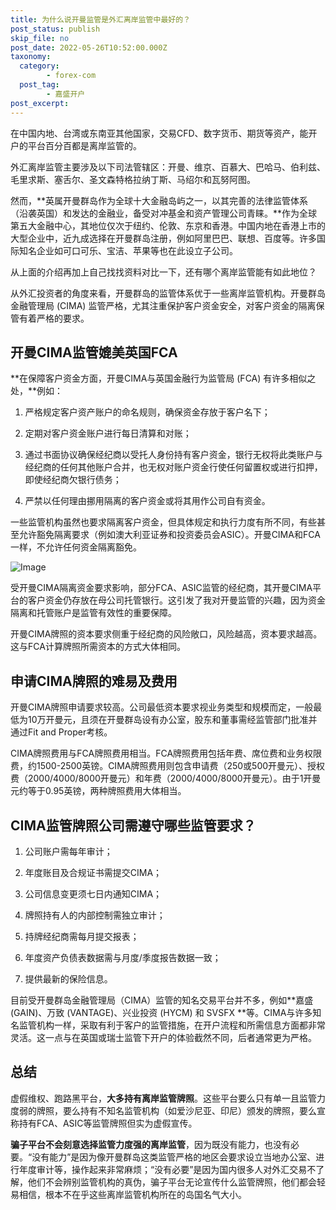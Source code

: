 ```yaml
---
title: 为什么说开曼监管是外汇离岸监管中最好的？
post_status: publish
skip_file: no
post_date: 2022-05-26T10:52:00.000Z
taxonomy:
  category:
        - forex-com
  post_tag:
        - 嘉盛开户
post_excerpt: 
---
```

在中国内地、台湾或东南亚其他国家，交易CFD、数字货币、期货等资产，能开户的平台百分百都是离岸监管的。

外汇离岸监管主要涉及以下司法管辖区：开曼、维京、百慕大、巴哈马、伯利兹、毛里求斯、塞舌尔、圣文森特格拉纳丁斯、马绍尔和瓦努阿图。

然而，**英属开曼群岛作为全球十大金融岛屿之一，以其完善的法律监管体系（沿袭英国）和发达的金融业，备受对冲基金和资产管理公司青睐。**作为全球第五大金融中心，其地位仅次于纽约、伦敦、东京和香港。中国内地在香港上市的大型企业中，近九成选择在开曼群岛注册，例如阿里巴巴、联想、百度等。许多国际知名企业如可口可乐、宝洁、苹果等也在此设立子公司。

从上面的介绍再加上自己找找资料对比一下，还有哪个离岸监管能有如此地位？

从外汇投资者的角度来看，开曼群岛的监管体系优于一些离岸监管机构。开曼群岛金融管理局 (CIMA) 监管严格，尤其注重保护客户资金安全，对客户资金的隔离保管有着严格的要求。

## 开曼CIMA监管媲美英国FCA

**在保障客户资金方面，开曼CIMA与英国金融行为监管局 (FCA) 有许多相似之处，**例如：

1. 严格规定客户资产账户的命名规则，确保资金存放于客户名下；

1. 定期对客户资金账户进行每日清算和对账；

1. 通过书面协议确保经纪商以受托人身份持有客户资金，银行无权将此类账户与经纪商的任何其他账户合并，也无权对账户资金行使任何留置权或进行扣押，即使经纪商欠银行债务；

1. 严禁以任何理由挪用隔离的客户资金或将其用作公司自有资金。

一些监管机构虽然也要求隔离客户资金，但具体规定和执行力度有所不同，有些甚至允许豁免隔离要求（例如澳大利亚证券和投资委员会ASIC）。开曼CIMA和FCA一样，不允许任何资金隔离豁免。

![Image](https://prod-files-secure.s3.us-west-2.amazonaws.com/39ed1227-6d7d-4570-be36-9ccd4a2c4241/bd849744-3fcb-4a37-8312-357962c8f065/image.png?X-Amz-Algorithm=AWS4-HMAC-SHA256&X-Amz-Content-Sha256=UNSIGNED-PAYLOAD&X-Amz-Credential=ASIAZI2LB466Z5FVU7H2%2F20250401%2Fus-west-2%2Fs3%2Faws4_request&X-Amz-Date=20250401T101402Z&X-Amz-Expires=3600&X-Amz-Security-Token=IQoJb3JpZ2luX2VjEFIaCXVzLXdlc3QtMiJHMEUCIQC8pOu6zW4pbkl9s430ctCNCc0BZgFQoUFQefdhWR1dHwIgFqWF5uLReuOnDqLfnzHbnGZO7FcCGrsbxH5he9%2FUS3QqiAQIu%2F%2F%2F%2F%2F%2F%2F%2F%2F%2F%2FARAAGgw2Mzc0MjMxODM4MDUiDA64uSWdr3fUbu0BJircA4LhD5LjaIS%2FBD7vLRzxEAYopFSUg2XRnvCF29z8lBeaqc4lp81e695hP4K9%2BuLVqZIC10hGhwQ5M7QgrHsozKaHejWAZQkW0FfeNn%2FlpApd0Iz3obnGUEM11zqhxad7jigGMiju8ztbs14GhXkCCZauO03vpP6hbB2vzS%2B5iCoqL0v1EQXgryrICwh0OaURsOG3edfwF6xRIYozuzWKTAtoNgKweIMA6CDo6Y8osdv%2FdXyzr%2B8wO8ryIJ%2BknsEQ3cqWQUl7Kq8%2B2gKS7VyKUnFDHNRppyj0NR%2BOn5lW92%2FKztbh0p68%2BJIkAB%2Fsaey7m6Yr0CQDqXtXrftIz0rYR4AWkYrawXPa4NLHg%2FoUe4Cp4l6xo2YY%2FIPhfqQPY4FFexSpSL1zObMJJwcuYXSQlYrD5yNzEjPGkKQsgmwleFTtYfsE%2BWVVzbIM4WpwiV5BlmbxqJW8qRS9eDAgLWKC4PxXTT%2BQluNeOUQRJuplvGkCfFEDwSDi%2Fm1M6cbVTEOrV1mAdF%2FnRAwajO7He3GVNaZIsps0NWUtQ3uMY5EHY9JSKWB4TSbNUXti%2Frevg32KlhyK8N68Gwm9krMMc8aB8DsNOYGyyiRsXSOcRAiUEZMhnLaZRYoWYK9NGvx8MM7jrr8GOqUBHq9a06UrcZzGZt%2BdTVZiOpQyz1OoLFoTjtbo0aPDE%2FWRqID0KEP2GXD73WqG5Leu5xS3r0OnOnedQkhTk%2FdrklDTd1Aa8PbZu02nXPxKCDmq6n78M%2BtLO2rItI7XqsLiRMw%2B%2Fnr0yjnYWkp9QO8xtudBCDhWXxyhdP2kmoN8ypfunM4ORSn5PvqCyFP9Tzl%2Bs8g92kcH%2FSWmSuD%2F9AxaWv6%2FRNrg&X-Amz-Signature=831c18afd733d9b55fd842707bfb7ca457dc173cc6a42a8ce04f8b3a7bf21599&X-Amz-SignedHeaders=host&x-id=GetObject)

受开曼CIMA隔离资金要求影响，部分FCA、ASIC监管的经纪商，其开曼CIMA平台的客户资金仍存放在母公司托管银行。这引发了我对开曼监管的兴趣，因为资金隔离和托管账户是监管有效性的重要保障。

开曼CIMA牌照的资本要求侧重于经纪商的风险敞口，风险越高，资本要求越高。这与FCA计算牌照所需资本的方式大体相同。

## **申请CIMA牌照的难易及费用**

开曼CIMA牌照申请要求较高。公司最低资本要求视业务类型和规模而定，一般最低为10万开曼元，且须在开曼群岛设有办公室，股东和董事需经监管部门批准并通过Fit and Proper考核。

CIMA牌照费用与FCA牌照费用相当。FCA牌照费用包括年费、席位费和业务权限费，约1500-2500英镑。CIMA牌照费用则包含申请费（250或500开曼元）、授权费（2000/4000/8000开曼元）和年费（2000/4000/8000开曼元）。由于1开曼元约等于0.95英镑，两种牌照费用大体相当。

## CIMA监管牌照公司需遵守哪些监管要求？

1. 公司账户需每年审计；

1. 年度账目及合规证书需提交CIMA；

1. 公司信息变更须七日内通知CIMA；

1. 牌照持有人的内部控制需独立审计；

1. 持牌经纪商需每月提交报表；

1. 年度资产负债表数据需与月度/季度报告数据一致；

1. 提供最新的保险信息。

目前受开曼群岛金融管理局（CIMA）监管的知名交易平台并不多，例如**嘉盛 (GAIN)、万致 (VANTAGE)、兴业投资 (HYCM) 和 SVSFX **等。CIMA与许多知名监管机构一样，采取有利于客户的监管措施，在开户流程和所需信息方面都非常灵活。这一点与在英国或瑞士监管下开户的体验截然不同，后者通常更为严格。

## 总结

虚假维权、跑路黑平台，**大多持有离岸监管牌照**。这些平台要么只有单一且监管力度弱的牌照，要么持有不知名监管机构（如爱沙尼亚、印尼）颁发的牌照，要么宣称持有FCA、ASIC等监管牌照但实为虚假宣传。

**骗子平台不会刻意选择监管力度强的离岸监管**，因为既没有能力，也没有必要。“没有能力”是因为像开曼群岛这类监管严格的地区会要求设立当地办公室、进行年度审计等，操作起来非常麻烦；“没有必要”是因为国内很多人对外汇交易不了解，他们不会辨别监管机构的真伪，骗子平台无论宣传什么监管牌照，他们都会轻易相信，根本不在乎这些离岸监管机构所在的岛国名气大小。